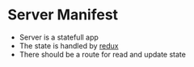 # Server Manifest

- Server is a statefull app
- The state is handled by [redux](https://redux.js.org)
- There should be a route for read and update state
